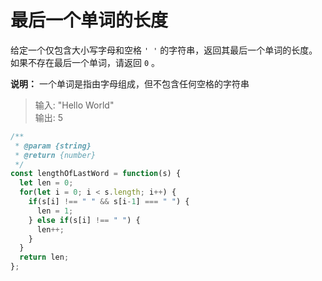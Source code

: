 # 最后一个单词的长度

给定一个仅包含大小写字母和空格 `' '` 的字符串，返回其最后一个单词的长度。如果不存在最后一个单词，请返回 `0` 。

**说明：** 一个单词是指由字母组成，但不包含任何空格的字符串

> 输入: "Hello World"  
输出: 5


```javascript
/**
 * @param {string}
 * @return {number}
 */
const lengthOfLastWord = function(s) {
  let len = 0;
  for(let i = 0; i < s.length; i++) {
    if(s[i] !== " " && s[i-1] === " ") {
      len = 1;
    } else if(s[i] !== " ") {
      len++;
    }
  }
  return len;
};
```